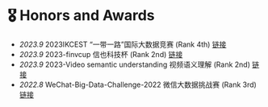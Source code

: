 # 🎖 Honors and Awards
- *2023.9* 2023IKCEST “一带一路”国际大数据竞赛 (Rank 4th) [链接](https://aistudio.baidu.com/competition/detail/1030/0/leaderboard)
- *2023.9* 2023-finvcup 信也科技杯 (Rank 2nd) [链接](https://ai.ppdai.com/mirror/goToMirrorDetailSix?mirrorId=30&tabindex=2)
- *2023.9* 2023-Video semantic understanding 视频语义理解 (Rank 2nd) [链接](https://aistudio.baidu.com/competition/detail/976/0/leaderboard)
- *2022.8* WeChat-Big-Data-Challenge-2022 微信大数据挑战赛 (Rank 3rd) [链接](https://algo.weixin.qq.com/#:~:text=2022%E4%B8%AD%E5%9B%BD%E9%AB%98%E6%A0%A1%E8%AE%A1%E7%AE%97%E6%9C%BA%E5%A4%A7%E8%B5%9B%E2%80%94%E2%80%94%E5%BE%AE%E4%BF%A1%E5%A4%A7%E6%95%B0%E6%8D%AE%E6%8C%91%E6%88%98%E8%B5%9B%26%5D%20%28%E4%BB%A5%E4%B8%8B%E7%AE%80%E7%A7%B0%E2%80%9C%E5%A4%A7%E8%B5%9B%E2%80%9D%29%E7%94%B1%E6%B8%85%E5%8D%8E%E5%A4%A7%E5%AD%A6%E5%92%8C%E8%85%BE%E8%AE%AF%E5%BE%AE%E4%BF%A1%E4%BA%8B%E4%B8%9A%E7%BE%A4%E8%81%94%E5%90%88%E4%B8%BE%E5%8A%9E%EF%BC%8C%E7%94%B1%E8%85%BE%E8%AE%AF%E4%BA%91%E6%8F%90%E4%BE%9B%E5%A4%A7%E8%B5%9B%E8%B5%84%E6%BA%90%E6%94%AF%E6%8C%81%E3%80%82,%E6%9C%AC%E6%AC%A1%E5%A4%A7%E4%BB%A5%E4%BC%81%E4%B8%9A%E7%9C%9F%E5%AE%9E%E5%9C%BA%E6%99%AF%E5%92%8C%E5%AE%9E%E9%99%85%E8%84%B1%E6%95%8F%E6%95%B0%E6%8D%AE%E4%B8%BA%E5%9F%BA%E7%A1%80%E3%80%81%E9%9D%A2%E5%90%91%E5%85%A8%E7%90%83%E5%BC%80%E6%94%BE%E7%9A%84%E9%AB%98%E7%AB%AF%E7%AE%97%E6%B3%95%E7%AB%9E%E8%B5%9B%E3%80%82%20%E5%A4%A7%E8%B5%9B%E6%97%A8%E5%9C%A8%E9%80%9A%E8%BF%87%E7%AB%9E%E6%8A%80%E7%9A%84%E6%96%B9%E5%BC%8F%EF%BC%8C%E6%8F%90%E5%8D%87%E4%BA%BA%E4%BB%AC%E5%AF%B9%E6%95%B0%E6%8D%AE%E5%88%86%E6%9E%90%E4%B8%8E%E5%A4%84%E7%90%86%E7%9A%84%E7%AE%97%E6%B3%95%E7%A0%94%E7%A9%B6%E4%B8%8E%E6%8A%80%E6%9C%AF%E5%BA%94%E7%94%A8%E8%83%BD%E5%8A%9B%EF%BC%8C%E6%8E%A2%E7%B4%A2%E5%A4%A7%E6%95%B0%E6%8D%AE%E7%9A%84%E6%A0%B8%E5%BF%83%E7%A7%91%E5%AD%A6%E4%B8%8E%E6%8A%80%E6%9C%AF%E9%97%AE%E9%A2%98%EF%BC%8C%E5%B0%9D%E8%AF%95%E5%88%9B%E6%96%B0%E5%A4%A7%E6%95%B0%E6%8D%AE%E6%8A%80%E6%9C%AF%EF%BC%8C%E6%8E%A8%E5%8A%A8%E5%A4%A7%E6%95%B0%E6%8D%AE%E7%9A%84%E4%BA%A7%E5%AD%A6%E7%A0%94%E7%94%A8%E3%80%82)

